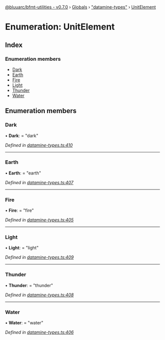 [@bluuarc/bfmt-utilities - v0.7.0](../README.md) › [Globals](../globals.md) › ["datamine-types"](../modules/_datamine_types_.md) › [UnitElement](_datamine_types_.unitelement.md)

# Enumeration: UnitElement

## Index

### Enumeration members

* [Dark](_datamine_types_.unitelement.md#dark)
* [Earth](_datamine_types_.unitelement.md#earth)
* [Fire](_datamine_types_.unitelement.md#fire)
* [Light](_datamine_types_.unitelement.md#light)
* [Thunder](_datamine_types_.unitelement.md#thunder)
* [Water](_datamine_types_.unitelement.md#water)

## Enumeration members

###  Dark

• **Dark**: = "dark"

*Defined in [datamine-types.ts:410](https://github.com/BluuArc/bfmt-utilities/blob/master/src/datamine-types.ts#L410)*

___

###  Earth

• **Earth**: = "earth"

*Defined in [datamine-types.ts:407](https://github.com/BluuArc/bfmt-utilities/blob/master/src/datamine-types.ts#L407)*

___

###  Fire

• **Fire**: = "fire"

*Defined in [datamine-types.ts:405](https://github.com/BluuArc/bfmt-utilities/blob/master/src/datamine-types.ts#L405)*

___

###  Light

• **Light**: = "light"

*Defined in [datamine-types.ts:409](https://github.com/BluuArc/bfmt-utilities/blob/master/src/datamine-types.ts#L409)*

___

###  Thunder

• **Thunder**: = "thunder"

*Defined in [datamine-types.ts:408](https://github.com/BluuArc/bfmt-utilities/blob/master/src/datamine-types.ts#L408)*

___

###  Water

• **Water**: = "water"

*Defined in [datamine-types.ts:406](https://github.com/BluuArc/bfmt-utilities/blob/master/src/datamine-types.ts#L406)*
